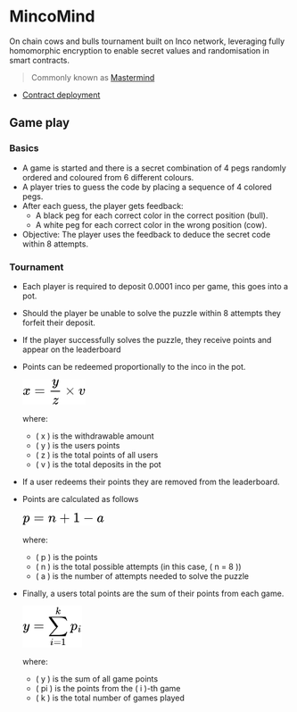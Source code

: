 # MincoMind

On chain cows and bulls tournament built on Inco network, leveraging fully homomorphic encryption to enable secret values and randomisation in smart contracts.

> Commonly known as [Mastermind](<https://en.wikipedia.org/wiki/Mastermind_(board_game)>)

- [Contract deployment](https://explorer.testnet.inco.org/address/0x7DA25264C70EDD4944D5Ea2F163E2702c277f4e5?tab=contract)

## Game play

### Basics

- A game is started and there is a secret combination of 4 pegs randomly ordered and coloured from 6 different colours.
- A player tries to guess the code by placing a sequence of 4 colored pegs.
- After each guess, the player gets feedback:
  - A black peg for each correct color in the correct position (bull).
  - A white peg for each correct color in the wrong position (cow).
- Objective: The player uses the feedback to deduce the secret code within 8 attempts.

### Tournament

- Each player is required to deposit 0.0001 inco per game, this goes into a pot.
- Should the player be unable to solve the puzzle within 8 attempts they forfeit their deposit.
- If the player successfully solves the puzzle, they receive points and appear on the leaderboard
- Points can be redeemed proportionally to the inco in the pot.

  ![points redemption](./assets/points-redemption.png)

  where:

  - \( x \) is the withdrawable amount
  - \( y \) is the users points
  - \( z \) is the total points of all users
  - \( v \) is the total deposits in the pot

- If a user redeems their points they are removed from the leaderboard.
- Points are calculated as follows

  ![points per game](./assets/points-per-game.png)

  where:

  - \( p \) is the points
  - \( n \) is the total possible attempts (in this case, \( n = 8 \))
  - \( a \) is the number of attempts needed to solve the puzzle

- Finally, a users total points are the sum of their points from each game.

  ![total points](./assets/total-points.png)

  where:

  - \( y \) is the sum of all game points
  - \( pi \) is the points from the \( i \)-th game
  - \( k \) is the total number of games played
